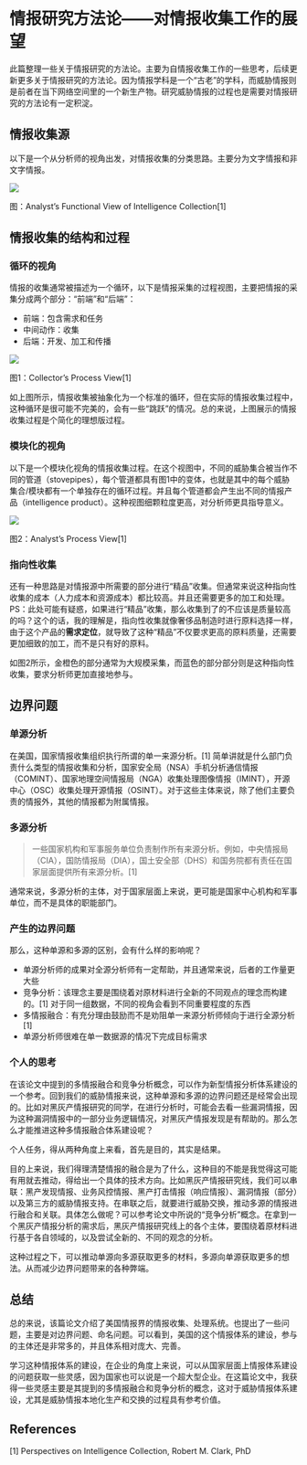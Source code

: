 # 情报研究方法论——对情报收集工作的展望

此篇整理一些关于情报研究的方法论。主要为自情报收集工作的一些思考，后续更新更多关于情报研究的方法论。因为情报学科是一个“古老”的学科，而威胁情报则是前者在当下网络空间里的一个新生产物。研究威胁情报的过程也是需要对情报研究的方法论有一定积淀。



## 情报收集源

以下是一个从分析师的视角出发，对情报收集的分类思路。主要分为文字情报和非文字情报。

![](https://image-host-toky.oss-cn-shanghai.aliyuncs.com/20200915072210.png)

图：Analyst’s Functional View of Intelligence Collection[1]



## 情报收集的结构和过程

### 循环的视角

情报的收集通常被描述为一个循环，以下是情报采集的过程视图，主要把情报的采集分成两个部分：“前端”和“后端”：

-   前端：包含需求和任务
-   中间动作：收集
-   后端：开发、加工和传播

![](https://image-host-toky.oss-cn-shanghai.aliyuncs.com/20200915073439.png)

图1：Collector’s Process View[1]

如上图所示，情报收集被抽象化为一个标准的循环，但在实际的情报收集过程中，这种循环是很可能不完美的，会有一些“跳跃”的情况。总的来说，上图展示的情报收集过程是个简化的理想版过程。



### 模块化的视角

以下是一个模块化视角的情报收集过程。在这个视图中，不同的威胁集合被当作不同的管道（stovepipes），每个管道都具有图1中的变体，也就是其中的每个威胁集合/模块都有一个单独存在的循环过程。并且每个管道都会产生出不同的情报产品（intelligence product）。这种视图细颗粒度更高，对分析师更具指导意义。

![](https://image-host-toky.oss-cn-shanghai.aliyuncs.com/20200915073719.png)

图2：Analyst’s Process View[1]

### 指向性收集

还有一种思路是对情报源中所需要的部分进行“精品”收集。但通常来说这种指向性收集的成本（人力成本和资源成本）都比较高。并且还需要更多的加工和处理。PS：此处可能有疑惑，如果进行“精品”收集，那么收集到了的不应该是质量较高的吗？这个的话，我的理解是，指向性收集就像奢侈品制造时进行原料选择一样，由于这个产品的**需求定位**，就导致了这种“精品”不仅要求更高的原料质量，还需要更加细致的加工，而不是只有好的原料。

如图2所示，金橙色的部分通常为大规模采集，而蓝色的部分部分则是这种指向性收集，要求分析师更加直接地参与。



## 边界问题

 ### 单源分析

在美国，国家情报收集组织执行所谓的单一来源分析。[1] 简单讲就是什么部门负责什么类型的情报收集和分析，国家安全局（NSA）手机分析通信情报（COMINT）、国家地理空间情报局（NGA）收集处理图像情报（IMINT），开源中心（OSC）收集处理开源情报（OSINT）。对于这些主体来说，除了他们主要负责的情报外，其他的情报都为附属情报。

### 多源分析

>   一些国家机构和军事服务单位负责制作所有来源分析。例如，中央情报局（CIA），国防情报局（DIA），国土安全部（DHS）和国务院都有责任在国家层面提供所有来源分析。[1]

通常来说，多源分析的主体，对于国家层面上来说，更可能是国家中心机构和军事单位，而不是具体的职能部门。

### 产生的边界问题

那么，这种单源和多源的区别，会有什么样的影响呢？

-   单源分析师的成果对全源分析师有一定帮助，并且通常来说，后者的工作量更大些
-   竞争分析：该理念主要是围绕着对原材料进行全新的不同观点的理念而构建的。[1] 对于同一组数据，不同的视角会看到不同重要程度的东西
-   多情报融合：有充分理由鼓励而不是劝阻单一来源分析师倾向于进行全源分析[1]
-   单源分析师很难在单一数据源的情况下完成目标需求

### 个人的思考

在该论文中提到的多情报融合和竞争分析概念，可以作为新型情报分析体系建设的一个参考。回到我们的威胁情报来说，这种单源和多源的边界问题还是经常会出现的。比如对黑灰产情报研究的同学，在进行分析时，可能会去看一些漏洞情报，因为这种漏洞情报中的一部分业务逻辑情况，对黑灰产情报发现是有帮助的。那么怎么才能推进这种多情报融合体系建设呢？

个人任务，得从两种角度上来看，首先是目的，其实是结果。

目的上来说，我们得理清楚情报的融合是为了什么，这种目的不能是我觉得这可能有用就去推动，得给出一个具体的技术方向。比如黑灰产情报研究线，我们可以串联：黑产发现情报、业务风控情报、黑产打击情报（响应情报）、漏洞情报（部分）以及第三方的威胁情报支持。在串联之后，就要进行威胁交换，推动多源的情报进行融合和关联。具体怎么做呢？可以参考论文中所说的“竞争分析”概念。在拿到一个黑灰产情报分析的需求后，黑灰产情报研究线上的各个主体，要围绕着原材料进行基于各自领域的，以及尝试全新的、不同的观念的分析。

这种过程之下，可以推动单源向多源获取更多的材料，多源向单源获取更多的想法。从而减少边界问题带来的各种弊端。



## 总结

总的来说，该篇论文介绍了美国情报界的情报收集、处理系统。也提出了一些问题，主要是对边界问题、命名问题。可以看到，美国的这个情报体系的建设，参与的主体还是非常多的，并且体系相对庞大、完善。

学习这种情报体系的建设，在企业的角度上来说，可以从国家层面上情报体系建设的问题获取一些灵感，因为国家也可以说是一个超大型企业。在这篇论文中，我获得一些灵感主要是其提到的多情报融合和竞争分析的概念，这对于威胁情报体系建设，尤其是威胁情报本地化生产和交换的过程具有参考价值。



## References

\[1] Perspectives on Intelligence Collection,  Robert M. Clark, PhD